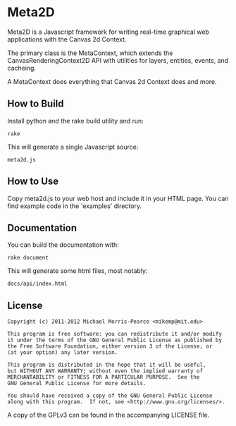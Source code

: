 Meta2D
======

Meta2D is a Javascript framework for writing real-time graphical web
applications with the Canvas 2d Context.

The primary class is the MetaContext, which extends the CanvasRenderingContext2D
API with utilities for layers, entities, events, and cacheing.

A MetaContext does everything that Canvas 2d Context does and more.

How to Build
------------

Install python and the rake build utility and run:

    rake

This will generate a single Javascript source:

    meta2d.js

How to Use
----------

Copy meta2d.js to your web host and include it in your HTML page. You can find
example code in the 'examples' directory.

Documentation
-------------

You can build the documentation with:

    rake document

This will generate some html files, most notably:

    docs/api/index.html

License
-------

    Copyright (c) 2011-2012 Michael Morris-Pearce <mikemp@mit.edu>

    This program is free software: you can redistribute it and/or modify
    it under the terms of the GNU General Public License as published by
    the Free Software Foundation, either version 3 of the License, or
    (at your option) any later version.

    This program is distributed in the hope that it will be useful,
    but WITHOUT ANY WARRANTY; without even the implied warranty of
    MERCHANTABILITY or FITNESS FOR A PARTICULAR PURPOSE.  See the
    GNU General Public License for more details.

    You should have received a copy of the GNU General Public License
    along with this program.  If not, see <http://www.gnu.org/licenses/>.

A copy of the GPLv3 can be found in the accompanying LICENSE file.
